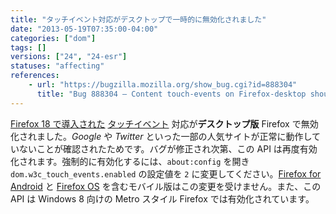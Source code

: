 ```yaml
---
title: "タッチイベント対応がデスクトップで一時的に無効化されました"
date: "2013-05-19T07:35:00-04:00"
categories: ["dom"]
tags: []
versions: ["24", "24-esr"]
statuses: "affecting"
references:
    - url: "https://bugzilla.mozilla.org/show_bug.cgi?id=888304"
      title: "Bug 888304 – Content touch-events on Firefox-desktop should be disabled until we can support them properly"
---
```

[Firefox 18 で導入された](https://www.fxsitecompat.dev/ja/docs/2012/moztouch-events-were-removed-in-favour-of-the-standard-touch-events/) [タッチイベント](https://developer.mozilla.org/docs/Web/Guide/API/DOM/Events/Touch_events) 対応が**デスクトップ版** Firefox で無効化されました。*Google* や *Twitter* といった一部の人気サイトが正常に動作していないことが確認されたためです。バグが修正され次第、この API は再度有効化されます。強制的に有効化するには、`about:config` を開き `dom.w3c_touch_events.enabled` の設定値を `2` に変更してください。[Firefox for Android](https://developer.mozilla.org/docs/Mozilla/Firefox_for_Android) と [Firefox OS](https://developer.mozilla.org/docs/Mozilla/Firefox_OS) を含むモバイル版はこの変更を受けません。また、この API は Windows 8 向けの Metro スタイル Firefox では有効化されています。
